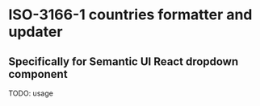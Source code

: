 # ISO-3166-1 countries formatter and updater
## Specifically for Semantic UI React dropdown component

TODO: usage